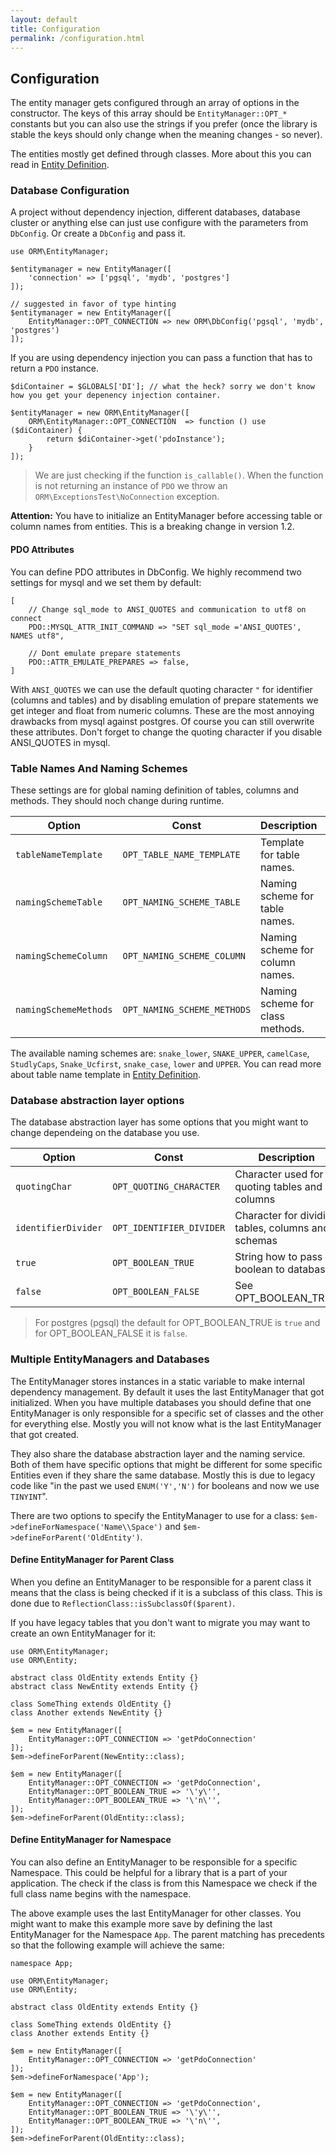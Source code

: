 ```yaml
---
layout: default
title: Configuration
permalink: /configuration.html
---
```

## Configuration

The entity manager gets configured through an array of options in the constructor. The keys of this array should be
`EntityManager::OPT_*` constants but you can also use the strings if you prefer (once the library is stable the keys
should only change when the meaning changes - so never).

The entities mostly get defined through classes. More about this you can read in
[Entity Definition](entityDefinition.md). 

### Database Configuration

A project without dependency injection, different databases, database cluster or anything else can just use configure
with the parameters from `DbConfig`. Or create a `DbConfig` and pass it.

```php?start_inline=true
use ORM\EntityManager;

$entitymanager = new EntityManager([
    'connection' => ['pgsql', 'mydb', 'postgres']
]);

// suggested in favor of type hinting
$entitymanager = new EntityManager([
    EntityManager::OPT_CONNECTION => new ORM\DbConfig('pgsql', 'mydb', 'postgres')
]);
```

If you are using dependency injection you can pass a function that has to return a `PDO` instance.

```php?start_inline=true
$diContainer = $GLOBALS['DI']; // what the heck? sorry we don't know how you get your depenency injection container.

$entityManager = new ORM\EntityManager([
    ORM\EntityManager::OPT_CONNECTION  => function () use ($diContainer) {
        return $diContainer->get('pdoInstance');
    }
]);
```

> We are just checking if the function `is_callable()`. When the function is not returning an instance of `PDO` we
> throw an `ORM\ExceptionsTest\NoConnection` exception.

**Attention:** You have to initialize an EntityManager before accessing table or column names from entities. This is
a breaking change in version 1.2.

#### PDO Attributes

You can define PDO attributes in DbConfig. We highly recommend two settings for mysql and we set them by default:

```php?start_inline=true
[
    // Change sql_mode to ANSI_QUOTES and communication to utf8 on connect
    PDO::MYSQL_ATTR_INIT_COMMAND => "SET sql_mode ='ANSI_QUOTES', NAMES utf8",
    
    // Dont emulate prepare statements
    PDO::ATTR_EMULATE_PREPARES => false,
]
```

With `ANSI_QUOTES` we can use the default quoting character `"` for identifier (columns and tables) and by disabling
emulation of prepare statements we get integer and float from numeric columns. These are the most annoying drawbacks
from mysql against postgres. Of course you can still overwrite these attributes. Don't forget to change the quoting
character if you disable ANSI_QUOTES in mysql.

### Table Names And Naming Schemes

These settings are for global naming definition of tables, columns and methods. They should noch change during runtime.

| Option                | Const                       | Description                      | Default       |
|-----------------------|-----------------------------|----------------------------------|---------------|
| `tableNameTemplate`   | `OPT_TABLE_NAME_TEMPLATE`   | Template for table names.        | `%short%`     |
| `namingSchemeTable`   | `OPT_NAMING_SCHEME_TABLE`   | Naming scheme for table names.   | `snake_lower` |
| `namingSchemeColumn`  | `OPT_NAMING_SCHEME_COLUMN`  | Naming scheme for column names.  | `snake_lower` |
| `namingSchemeMethods` | `OPT_NAMING_SCHEME_METHODS` | Naming scheme for class methods. | `camelCase`   |

The available naming schemes are: `snake_lower`, `SNAKE_UPPER`, `camelCase`, `StudlyCaps`, `Snake_Ucfirst`,
`snake_case`, `lower` and `UPPER`. You can read more about table name template in
[Entity Definition](entityDefinition.html#template).


### Database abstraction layer options

The database abstraction layer has some options that you might want to change dependeing on the database you use.

| Option              | Const                    | Description                                        | Default |
|---------------------|--------------------------|----------------------------------------------------|---------|
| `quotingChar`       | `OPT_QUOTING_CHARACTER`  | Character used for quoting tables and columns      | `"`     |
| `identifierDivider` | `OPT_IDENTIFIER_DIVIDER` | Character for dividing tables, columns and schemas | `.`     |
| `true`              | `OPT_BOOLEAN_TRUE`       | String how to pass boolean to database             | `1`     |
| `false`             | `OPT_BOOLEAN_FALSE`      | See OPT_BOOLEAN_TRUE                               | `0`     |

> For postgres (pgsql) the default for OPT_BOOLEAN_TRUE is `true` and for OPT_BOOLEAN_FALSE it is `false`.

### Multiple EntityManagers and Databases

The EntityManager stores instances in a static variable to make internal dependency management. By default it uses the
last EntityManager that got initialized. When you have multiple databases you should define that one EntityManager
is only responsible for a specific set of classes and the other for everything else. Mostly you will not know what
is the last EntityManager that got created.

They also share the database abstraction layer and the naming service. Both of them have specific options that might
be different for some specific Entities even if they share the same database. Mostly this is due to legacy code like
"in the past we used `ENUM('Y','N')` for booleans and now we use `TINYINT`".

There are two options to specify the EntityManager to use for a class: `$em->defineForNamespace('Name\\Space')` and
`$em->defineForParent('OldEntity')`.

#### Define EntityManager for Parent Class

When you define an EntityManager to be responsible for a parent class it means that the class is being checked if it
is a subclass of this class. This is done due to `ReflectionClass::isSubclassOf($parent)`.

If you have legacy tables that you don't want to migrate you may want to create an own EntityManager for it:

```php?start_inline=true
use ORM\EntityManager;
use ORM\Entity;

abstract class OldEntity extends Entity {}
abstract class NewEntity extends Entity {}

class SomeThing extends OldEntity {}
class Another extends NewEntity {}

$em = new EntityManager([
    EntityManager::OPT_CONNECTION => 'getPdoConnection'
]);
$em->defineForParent(NewEntity::class);

$em = new EntityManager([
    EntityManager::OPT_CONNECTION => 'getPdoConnection',
    EntityManager::OPT_BOOLEAN_TRUE => '\'y\'',
    EntityManager::OPT_BOOLEAN_TRUE => '\'n\'',
]);
$em->defineForParent(OldEntity::class);
```

#### Define EntityManager for Namespace

You can also define an EntityManager to be responsible for a specific Namespace. This could be helpful for a library
that is a part of your application. The check if the class is from this Namespace we check if the full class name
begins with the namespace.

The above example uses the last EntityManager for other classes. You might want to make this example more save by 
defining the last EntityManager for the Namespace `App`. The parent matching has precedents so that the following
example will achieve the same:

```php?start_inline=true
namespace App;

use ORM\EntityManager;
use ORM\Entity;

abstract class OldEntity extends Entity {}

class SomeThing extends OldEntity {}
class Another extends Entity {}

$em = new EntityManager([
    EntityManager::OPT_CONNECTION => 'getPdoConnection'
]);
$em->defineForNamespace('App');

$em = new EntityManager([
    EntityManager::OPT_CONNECTION => 'getPdoConnection',
    EntityManager::OPT_BOOLEAN_TRUE => '\'y\'',
    EntityManager::OPT_BOOLEAN_TRUE => '\'n\'',
]);
$em->defineForParent(OldEntity::class);
```
